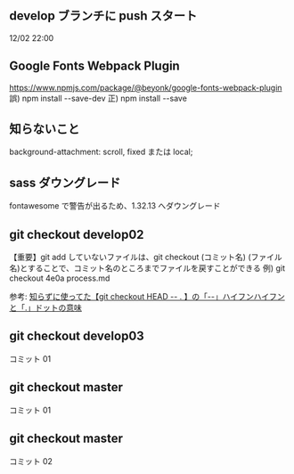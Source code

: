 ## develop ブランチに push スタート

12/02 22:00

## Google Fonts Webpack Plugin

https://www.npmjs.com/package/@beyonk/google-fonts-webpack-plugin
誤) npm install --save-dev
正) npm install --save

## 知らないこと　

background-attachment: scroll, fixed または local;

## sass ダウングレード

fontawesome で警告が出るため、1.32.13 へダウングレード

## git checkout develop02

【重要】git add していないファイルは、git checkout (コミット名) (ファイル名)とすることで、コミット名のところまでファイルを戻すことができる 例) git checkout 4e0a process.md

参考: [知らずに使ってた【git checkout HEAD -- . 】の「--」ハイフンハイフンと「.」ドットの意味](https://qiita.com/wagase/items/5b65d0efaf3d4985256b)

## git checkout develop03

コミット 01

## git checkout master

コミット 01

## git checkout master

コミット 02
